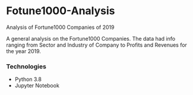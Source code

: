 # Fotune1000-Analysis

Analysis of Fortune1000 Companies of 2019


A general analysis on the Fortune1000 Companies. The data had info ranging from Sector and Industry of Company to Profits and Revenues for the year 2019.

### Technologies
- Python 3.8
- Jupyter Notebook
